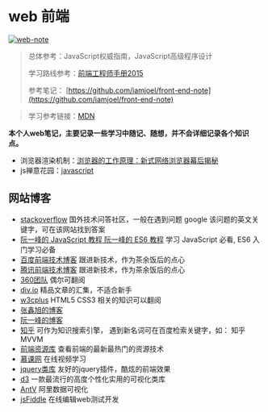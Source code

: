 # web 前端

[![web-note](https://img.shields.io/badge/web--note-0.0.1-green.svg)](https://github.com/NARUTOne/web-note)


> 总体参考：JavaScript权威指南，JavaScript高级程序设计
> 
> 学习路线参考：[前端工程师手册2015](https://leohxj.gitbooks.io/front-end-database/content/ "前端工程师手册")
> 
>参考笔记： [https://github.com/iamjoel/front-end-note](https://github.com/iamjoel/front-end-note)

> 学习参考链接：[MDN](https://developer.mozilla.org/en-US/docs/Web)


**本个人web笔记，主要记录一些学习中随记、随想，并不会详细记录各个知识点。**

- 浏览器渲染机制：[浏览器的工作原理：新式网络浏览器幕后揭秘](https://www.html5rocks.com/zh/tutorials/internals/howbrowserswork/#1_1)
- js禅意花园：[javascript](https://bonsaiden.github.io/JavaScript-Garden/zh/#intro)

## 网站博客
- [stackoverflow](https://stackoverflow.com/)
国外技术问答社区，一般在遇到问题 google 该问题的英文关键字，可在该网站找到答案
- [阮一峰的 JavaScript 教程 阮一峰的 ES6 教程](http://es6.ruanyifeng.com/)
学习 JavaScript 必看, ES6 入门学习必备
- [百度前端技术博客](http://fex.baidu.com/code/)
跟进新技术，作为茶余饭后的点心
- [腾讯前端技术博客](http://www.alloyteam.com/)
跟进新技术，作为茶余饭后的点心
- [360团队](https://75team.com/archives/)
偶尔可翻阅
- [div.io](http://div.io/#/welcome)
精品文章的汇集，不适合新手
- [w3cplus](http://www.w3cplus.com/)
HTML5 CSS3 相关的知识可以翻阅
- [张鑫旭的博客](http://www.zhangxinxu.com/wordpress/)
- [阮一峰的博客](http://www.ruanyifeng.com/blog/javascript/)
- [知乎](https://www.zhihu.com/)
可作为知识搜索引擎， 遇到新名词可在百度检索关键字，如： 知乎 MVVM
- [前端资源库](https://www.awesomes.cn/)
查看前端的最新最热门的资源技术
- [慕课网](http://www.imooc.com/)
在线视频学习
- [jquery类库](http://www.jq22.com/)
友好的jquery插件，酷炫的前端效果
- [d3](https://d3js.org/)
一款最流行的高度个性化实用的可视化类库
- [AntV](https://antv.alipay.com/)
阿里数据可视化
- [jsFiddle](https://jsfiddle.net/)
在线编辑web测试开发
